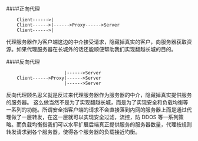 ####正向代理
```
    Client------>|
    Client------>|------>Proxy------>Server
    Client------>|
```

代理服务器作为客户端这边的中介接受请求，隐藏掉真实的客户，向服务器获取资源。如果代理服务器在长城外的话还能顺便帮助我们实现翻越长城的目的。

####反向代理
```
                      |------>Server
    Client------>Proxy|------>Server
                      |------>Server
```

反向代理顾名思义就是反过来代理服务器作为服务器的中介，隐藏掉真实提供服务的服务器。
这么做当然不是为了实现翻越长城，而是为了实现安全和负载均衡等一系列的功能。所谓安全指客户端的请求不会直接落到内网的服务器上而是通过代理做了一层转发，在这一层就可以实现安全过滤，流控，防 DDOS 等一系列策略。而负载均衡指我们可以水平扩展后端真正提供服务的服务器数量，代理按规则转发请求到各个服务器，使得各个服务器的负载接近均衡。